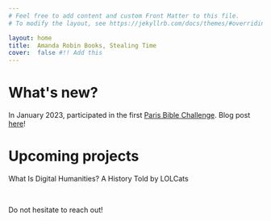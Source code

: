 ```yaml
---
# Feel free to add content and custom Front Matter to this file.
# To modify the layout, see https://jekyllrb.com/docs/themes/#overriding-theme-defaults

layout: home
title:  Amanda Robin Books, Stealing Time
cover:  false #!! Add this
---
```


<base target="_blank">


# What's new?

In January 2023, participated in the first [Paris Bible Challenge](https://parisbible.github.io/challenge/). Blog post [here](amanda2robin.github.io/2023-02-07-PBPChallengeBesançon-BeineckeMs387.md)!


# Upcoming projects 

What Is Digital Humanities? A History Told by LOLCats

<br>

Do not hesitate to reach out!

